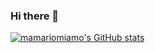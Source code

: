 ### Hi there 👋

<!--
**mamariomiamo/mamariomiamo** is a ✨ _special_ ✨ repository because its `README.md` (this file) appears on your GitHub profile.

Here are some ideas to get you started:

- 🔭 I’m currently working on ...
- 🌱 I’m currently learning ...
- 👯 I’m looking to collaborate on ...
- 🤔 I’m looking for help with ...
- 💬 Ask me about ...
- 📫 How to reach me: ...
- 😄 Pronouns: ...
- ⚡ Fun fact: ...
-->

[![mamariomiamo's GitHub stats](https://github-readme-stats.vercel.app/api?username=mamariomiamo)](https://github.com/anuraghazra/github-readme-stats)
